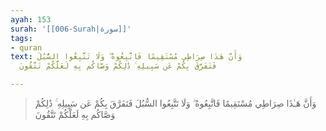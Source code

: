 ```yaml
---
ayah: 153
surah: '[[006-Surah|سورة]]'
tags:
- quran
text: وَأَنَّ هَـٰذَا صِرَاطِي مُسْتَقِيمًا فَاتَّبِعُوهُ ۖ وَلَا تَتَّبِعُوا السُّبُلَ
  فَتَفَرَّقَ بِكُمْ عَن سَبِيلِهِ ۚ ذَٰلِكُمْ وَصَّاكُم بِهِ لَعَلَّكُمْ تَتَّقُونَ

---
```

> وَأَنَّ هَـٰذَا صِرَاطِي مُسْتَقِيمًا فَاتَّبِعُوهُ ۖ وَلَا تَتَّبِعُوا السُّبُلَ فَتَفَرَّقَ بِكُمْ عَن سَبِيلِهِ ۚ ذَٰلِكُمْ وَصَّاكُم بِهِ لَعَلَّكُمْ تَتَّقُونَ

